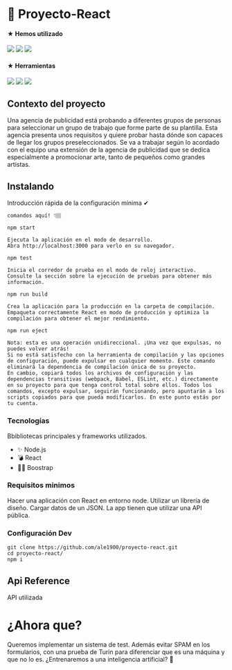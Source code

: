 # 🚀 Proyecto-React

<h4>
 ★ Hemos utilizado
</h4> 
<p>
  <img src="https://img.shields.io/badge/HTML5-E34F26?style=for-the-badge&logo=html5&logoColor=white">
  <img src="https://img.shields.io/badge/CSS3-1572B6?style=for-the-badge&logo=css3&logoColor=white">
  <img src="https://img.shields.io/badge/React-20232A?style=for-the-badge&logo=react&logoColor=61DAFB">
 </p>
 <h4>
 ★ Herramientas
</h4> 
<p>
 <img src="https://img.shields.io/badge/Git-F05032?style=for-the-badge&logo=git&logoColor=white">
  <img src="https://img.shields.io/badge/GitHub-100000?style=for-the-badge&logo=github&logoColor=white">
  <img src="https://img.shields.io/badge/Figma-F24E1E?style=for-the-badge&logo=figma&logoColor=white">
 </p>

## Contexto del proyecto

Una agencia de publicidad está probando a diferentes grupos de personas para seleccionar un grupo de trabajo que forme parte de su plantilla. Esta agencia presenta unos requisitos y quiere probar hasta dónde son capaces de llegar los grupos preseleccionados.
Se va a trabajar según lo acordado con el equipo una extensión de la agencia de publicidad que se dedica especialmente a promocionar arte, tanto de pequeños como grandes artistas.

## Instalando

Introducción rápida de la configuración mínima ✔︎

```shell
comandos aquí! 👇🏽

npm start

Ejecuta la aplicación en el modo de desarrollo.
Abra http://localhost:3000 para verlo en su navegador.

npm test

Inicia el corredor de prueba en el modo de reloj interactivo.
Consulte la sección sobre la ejecución de pruebas para obtener más información.

npm run build

Crea la aplicación para la producción en la carpeta de compilación.
Empaqueta correctamente React en modo de producción y optimiza la compilación para obtener el mejor rendimiento.

npm run eject

Nota: esta es una operación unidireccional. ¡Una vez que expulsas, no puedes volver atrás!
Si no está satisfecho con la herramienta de compilación y las opciones de configuración, puede expulsar en cualquier momento. Este comando eliminará la dependencia de compilación única de su proyecto.
En cambio, copiará todos los archivos de configuración y las dependencias transitivas (webpack, Babel, ESLint, etc.) directamente en su proyecto para que tenga control total sobre ellos. Todos los comandos, excepto expulsar, seguirán funcionando, pero apuntarán a los scripts copiados para que pueda modificarlos. En este punto estás por tu cuenta.
```


### Tecnologías
Bbibliotecas principales y frameworks utilizados.
- ✨ Node.js
- 💣 React
- 💅🏾 Boostrap

### Requisitos minimos
Hacer una aplicación con React en entorno node.
Utilizar un librería de diseño.
Cargar datos de un JSON.
La app tienen que utilizar una API pública.

### Configuración Dev

```shell
git clone https://github.com/ale1900/proyecto-react.git
cd proyecto-react/
npm i
```

## Api Reference

API utilizada

# ¿Ahora que?

Queremos implementar un sistema de test.
Además evitar SPAM en los formularios, con una prueba de Turin para diferenciar que es una máquina y que no lo es.
¿Entrenaremos a una inteligencia artificial? 👀
